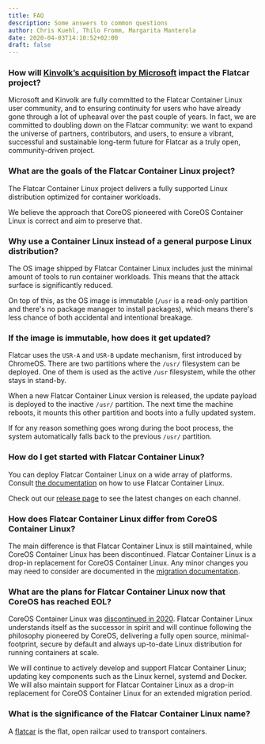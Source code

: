 ```yaml
---
title: FAQ
description: Some answers to common questions
author: Chris Kuehl, Thilo Fromm, Margarita Manterola
date: 2020-04-03T14:10:52+02:00
draft: false
---
```


### How will [Kinvolk’s acquisition by Microsoft](https://kinvolk.io/blog/2021/04/microsoft-acquires-kinvolk/) impact the Flatcar project?

Microsoft and Kinvolk are fully committed to the Flatcar Container Linux user community, and to ensuring continuity for users who have already gone through a lot of upheaval over the past couple of years. In fact, we are committed to doubling down on the Flatcar community: we want to expand the universe of partners, contributors, and users, to ensure a vibrant, successful and sustainable long-term future for Flatcar as a truly open, community-driven project.

### What are the goals of the Flatcar Container Linux project?

The Flatcar Container Linux project delivers a fully supported Linux distribution optimized for container workloads.

We believe the approach that CoreOS pioneered with CoreOS Container Linux is correct and aim to preserve that.

### Why use a Container Linux instead of a general purpose Linux distribution?

The OS image shipped by Flatcar Container Linux includes just the minimal amount of tools to run container workloads. This means that the attack surface is significantly reduced.

On top of this, as the OS image is immutable (`/usr` is a read-only partition and there's no package manager to install packages), which means there's less chance of both accidental and intentional breakage.

### If the image is immutable, how does it get updated?

Flatcar uses the `USR-A` and `USR-B` update mechanism, first introduced by ChromeOS. There are two partitions where the `/usr/` filesystem can be deployed. One of them is used as the active `/usr` filesystem, while the other stays in stand-by.

When a new Flatcar Container Linux version is released, the update payload is deployed to the inactive `/usr/` partition. The next time the machine reboots, it mounts this other partition and boots into a fully updated system.

If for any reason something goes wrong during the boot process, the system automatically falls back to the previous `/usr/` partition.

### How do I get started with Flatcar Container Linux?

You can deploy Flatcar Container Linux on a wide array of platforms. Consult [the documentation](https://kinvolk.io/docs/flatcar-container-linux) on how to use Flatcar Container Linux.

Check out our [release page](https://flatcar-linux.org/releases/) to see the latest changes on each channel.

### How does Flatcar Container Linux differ from CoreOS Container Linux?

The main difference is that Flatcar Container Linux is still maintained, while CoreOS Container Linux has been discontinued. Flatcar Container Linux is a drop-in replacement for CoreOS Container Linux. Any minor changes you may need to consider are documented in the [migration documentation](https://kinvolk.io/docs/flatcar-container-linux/latest/migrating-from-coreos/).

### What are the plans for Flatcar Container Linux now that CoreOS has reached EOL?

CoreOS Container Linux was [discontinued in 2020](https://coreos.com/os/eol/#timeline). Flatcar Container Linux understands itself as the successor in spirit and will continue following the philosophy pioneered by CoreOS, delivering a fully open source, minimal-footprint, secure by default and always up-to-date Linux distribution for running containers at scale.

We will continue to actively develop and support Flatcar Container Linux; updating key components such as the Linux kernel, systemd and Docker. We will also maintain support for Flatcar Container Linux as a drop-in replacement for CoreOS Container Linux for an extended migration period.

### What is the significance of the Flatcar Container Linux name?

A [flatcar](https://en.wikipedia.org/wiki/Flatcar) is the flat, open railcar used to transport containers.
